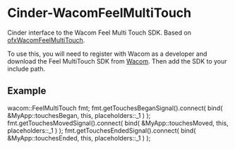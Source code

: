 Cinder-WacomFeelMultiTouch
==========================

Cinder interface to the Wacom Feel Multi Touch SDK. Based on [ofxWacomFeelMultiTouch](https://github.com/andreasmuller/ofxWacomFeelMultiTouch).

To use this, you will need to register with Wacom as a developer and download the Feel MultiTouch SDK from [Wacom](https://developer.wacom.com). Then add the SDK to your include path.

Example
-------

   wacom::FeelMultiTouch fmt;
   fmt.getTouchesBeganSignal().connect( bind( &MyApp::touchesBegan, this, placeholders::_1 ) );
   fmt.getTouchesMovedSignal().connect( bind( &MyApp::touchesMoved, this, placeholders::_1 ) );
   fmt.getTouchesEndedSignal().connect( bind( &MyApp::touchesEnded, this, placeholders::_1 ) );
